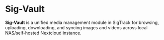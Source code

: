 # Sig-Vault

**Sig-Vault** is a unified media management module in SigTrack for browsing, uploading, downloading, and syncing images and videos across local NAS/self-hosted Nextcloud instance.
